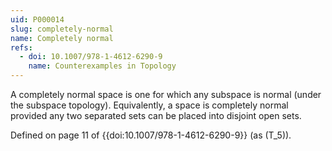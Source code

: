 ```yaml
---
uid: P000014
slug: completely-normal
name: Completely normal
refs:
  - doi: 10.1007/978-1-4612-6290-9
    name: Counterexamples in Topology
---
```

A completely normal space is one for which any subspace is normal (under the subspace topology). Equivalently, a space is completely normal provided any two separated sets can be placed into disjoint open sets.

Defined on page 11 of {{doi:10.1007/978-1-4612-6290-9}} (as \(T_5\)).
